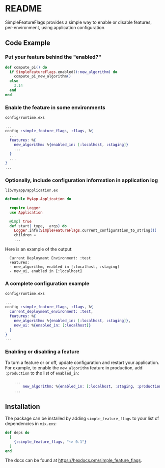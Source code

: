 # README

SimpleFeatureFlags provides a simple way to enable or disable features, per-environment, using application configuration.

## Code Example


### Put your feature behind the "enabled?"

```elixir
def compute_pi() do
  if SimpleFeatureFlags.enabled?(:new_algorithm) do
    compute_pi_new_algorithm()
  else
    3.14
  end
end
```

### Enable the feature in some environments 

`config/runtime.exs`
```elixir
...
config :simple_feature_flags, :flags, %{
  ...
  features: %{
    new_algorithm: %{enabled_in: [:localhost, :staging]}
    ...
  }
  ...
}
...
```

### Optionally, include configuration information in application log

`lib/myapp/application.ex`

```elixir
defmodule MyApp.Application do

  require Logger
  use Application

  @impl true
  def start(_type, _args) do
    Logger.info(SimpleFeatureFlags.current_configuration_to_string())
    children =
    ...
```

Here is an example of the output:

```text
  Current Deployment Environment: :test
  Features:
  - new_algorithm, enabled in [:localhost, :staging]
  - new_ui, enabled in [:localhost]
```

### A complete configuration example

`config/runtime.exs`
```elixir
...
config :simple_feature_flags, :flags, %{
  current_deployment_environment: :test,
  features: %{
    new_algorithm: %{enabled_in: [:localhost, :staging]},
    new_ui: %{enabled_in: [:localhost]}
  }
}
...
```

### Enabling or disabling a feature 

To turn a feature or or off, update configuration and restart your application. For example, to enable the `new_algorithm` feature in production, add `:production` to the list of `enabled_in`: 

```elixir
    ...
        new_algorithm: %{enabled_in: [:localhost, :staging, :production]}
    ...
```

## Installation

The package can be installed by adding `simple_feature_flags` to your list of dependencies in `mix.exs`:

```elixir
def deps do
  [
    {:simple_feature_flags, "~> 0.1"}
  ]
end
```

The docs can be found at <https://hexdocs.pm/simple_feature_flags>.
